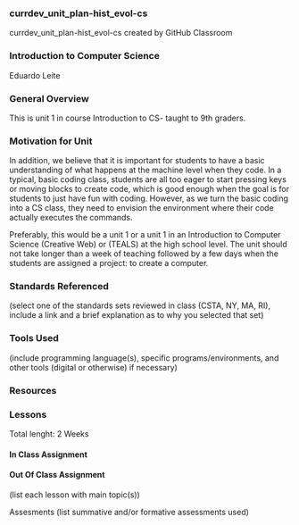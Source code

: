 ### currdev_unit_plan-hist_evol-cs
currdev_unit_plan-hist_evol-cs created by GitHub Classroom

### Introduction to Computer Science 
Eduardo Leite

### General Overview
This is unit 1 in course Introduction to CS- taught to 9th graders.

### Motivation for Unit



In addition, we believe that it is important for students to have a basic understanding of what happens at the machine level when they code. In a typical, basic coding class, students are all too eager to start pressing keys or moving blocks to create code, which is good enough when the goal is for students to just have fun with coding. However, as we turn the basic coding into a CS class, they need to envision the environment where their code actually executes the commands.  

Preferably, this would be a unit 1 or a unit 1 in an Introduction to Computer Science (Creative Web) or (TEALS) at the high school level.   The unit should not take longer than a week of teaching followed by a few days when the students are assigned a project: to create a computer.


### Standards Referenced
(select one of the standards sets reviewed in class (CSTA, NY, MA, RI), include a link and a brief explanation as to why you selected that set)

### Tools Used
(include programming language(s), specific programs/environments, and other tools (digital or otherwise) if necessary)

### Resources


### Lessons
Total lenght: 2 Weeks


#### In Class Assignment

#### Out Of Class Assignment


(list each lesson with main topic(s))

Assesments
(list summative and/or formative assessments used)
